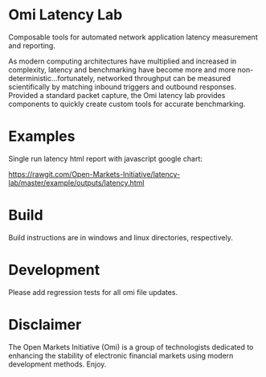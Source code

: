# Omi Latency Lab
Composable tools for automated network application latency measurement and reporting.

As modern computing architectures have multiplied and increased in complexity, latency and benchmarking have become more and more non-deterministic...fortunately, networked throughput can be measured scientifically by matching inbound triggers and outbound responses.  Provided a standard packet capture, the Omi latency lab provides components to quickly create custom tools for accurate benchmarking.   

# Examples

Single run latency html report with javascript google chart:

https://rawgit.com/Open-Markets-Initiative/latency-lab/master/example/outputs/latency.html

# Build
Build instructions are in windows and linux directories, respectively. 

# Development
Please add regression tests for all omi file updates.  

# Disclaimer

The Open Markets Initiative (Omi) is a group of technologists dedicated to enhancing the stability of electronic financial markets using modern development methods. Enjoy.
